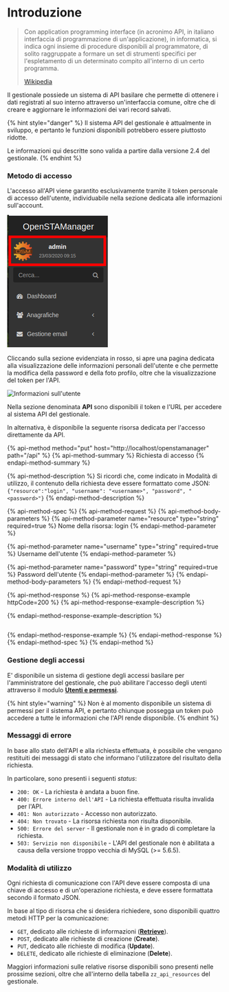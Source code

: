 # Introduzione

> Con application programming interface \(in acronimo API, in italiano interfaccia di programmazione di un'applicazione\), in informatica, si indica ogni insieme di procedure disponibili al programmatore, di solito raggruppate a formare un set di strumenti specifici per l'espletamento di un determinato compito all'interno di un certo programma.
>
> [Wikipedia](https://it.wikipedia.org/wiki/Application_programming_interface)

Il gestionale possiede un sistema di API basilare che permette di ottenere i dati registrati al suo interno attraverso un'interfaccia comune, oltre che di creare e aggiornare le informazioni dei vari record salvati.

{% hint style="danger" %}
Il sistema API del gestionale è attualmente in sviluppo, e pertanto le funzioni disponibili potrebbero essere piuttosto ridotte.

Le informazioni qui descritte sono valida a partire dalla versione 2.4 del gestionale.
{% endhint %}

### Metodo di accesso

L'accesso all'API viene garantito esclusivamente tramite il token personale di accesso dell'utente, individuabile nella sezione dedicata alle informazioni sull'account. 

![Area di informazioni dell&apos;utente](../.gitbook/assets/informazioni-utente.png)

Cliccando sulla sezione evidenziata in rosso, si apre una pagina dedicata alla visualizzazione delle informazioni personali dell'utente e che permette la modifica della password e della foto profilo, oltre che la visualizzazione del token per l'API.

![Informazioni sull&apos;utente](../.gitbook/assets/image%20%2813%29.png)

Nella sezione denominata **API** sono disponibili il token e l'URL per accedere al sistema API del gestionale.

In alternativa, è disponibile la seguente risorsa dedicata per l'accesso direttamente da API.

{% api-method method="put" host="http://localhost/openstamanager" path="/api" %}
{% api-method-summary %}
Richiesta di accesso
{% endapi-method-summary %}

{% api-method-description %}
Si ricordi che, come indicato in Modalità di utilizzo,  il contenuto della richiesta deve essere formattato come JSON: `{"resource":"login", "username": "<username>", "password", "<password>"}`
{% endapi-method-description %}

{% api-method-spec %}
{% api-method-request %}
{% api-method-body-parameters %}
{% api-method-parameter name="resource" type="string" required=true %}
Nome della risorsa: login
{% endapi-method-parameter %}

{% api-method-parameter name="username" type="string" required=true %}
Username dell'utente
{% endapi-method-parameter %}

{% api-method-parameter name="password" type="string" required=true %}
Password dell'utente
{% endapi-method-parameter %}
{% endapi-method-body-parameters %}
{% endapi-method-request %}

{% api-method-response %}
{% api-method-response-example httpCode=200 %}
{% api-method-response-example-description %}

{% endapi-method-response-example-description %}

```

```
{% endapi-method-response-example %}
{% endapi-method-response %}
{% endapi-method-spec %}
{% endapi-method %}

### Gestione degli accessi

E' disponibile un sistema di gestione degli accessi basilare per l'amministratore del gestionale, che può abilitare l'accesso degli utenti attraverso il modulo [**Utenti e permessi**](../modules/strumenti/utentiepermessi.md).

{% hint style="warning" %}
Non è al momento disponibile un sistema di permessi per il sistema API, e pertanto chiunque possegga un token può accedere a tutte le informazioni che l'API rende disponibile.
{% endhint %}

### Messaggi di errore

In base allo stato dell'API e alla richiesta effettuata, è possibile che vengano restituiti dei messaggi di stato che informano l'utilizzatore del risultato della richiesta.

In particolare, sono presenti i seguenti _status_:

* `200: OK` - La richiesta è andata a buon fine.
* `400: Errore interno dell'API` - La richiesta effettuata risulta invalida per l'API.
* `401: Non autorizzato` - Accesso non autorizzato.
* `404: Non trovato` - La risorsa richiesta non risulta disponibile.
* `500: Errore del server` - Il gestionale non è in grado di completare la richiesta.
* `503: Servizio non disponibile` - L'API del gestionale non è abilitata a causa della versione troppo vecchia di MySQL \(&gt;= 5.6.5\).

### Modalità di utilizzo

Ogni richiesta di comunicazione con l'API deve essere composta di una chiave di accesso e di un'operazione richiesta, e deve essere formattata secondo il formato JSON.

In base al tipo di risorsa che si desidera richiedere, sono disponibili quattro metodi HTTP per la comunicazione:

* `GET`, dedicato alle richieste di informazioni \([**Retrieve**](retrieve.md)\).
* `POST`, dedicato alle richieste di creazione \(**Create**\).
* `PUT`, dedicato alle richieste di modifica \(**Update**\).
* `DELETE`,  dedicato alle richieste di eliminazione \(**Delete**\).

Maggiori informazioni sulle relative risorse disponibili sono presenti nelle prossime sezioni, oltre che all'interno della tabella `zz_api_resources` del gestionale.

